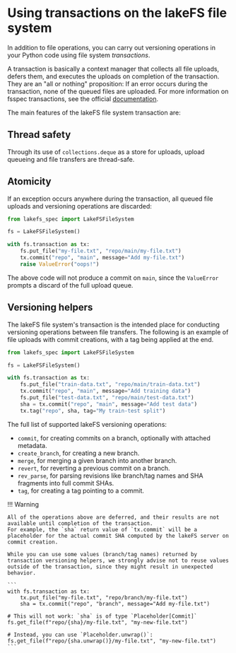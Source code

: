 # Using transactions on the lakeFS file system

In addition to file operations, you can carry out versioning operations in your Python code using file system *transactions*.

A transaction is basically a context manager that collects all file uploads, defers them, and executes the uploads on completion of the transaction.
They are an "all or nothing" proposition: If an error occurs during the transaction, none of the queued files are uploaded.
For more information on fsspec transactions, see the official [documentation](https://filesystem-spec.readthedocs.io/en/latest/features.html#transactions).

The main features of the lakeFS file system transaction are:

## Thread safety

Through its use of `collections.deque` as a store for uploads, upload queueing and file transfers are thread-safe.

## Atomicity

If an exception occurs anywhere during the transaction, all queued file uploads and versioning operations are discarded:

```python
from lakefs_spec import LakeFSFileSystem

fs = LakeFSFileSystem()

with fs.transaction as tx:
    fs.put_file("my-file.txt", "repo/main/my-file.txt")
    tx.commit("repo", "main", message="Add my-file.txt")
    raise ValueError("oops!")
```

The above code will not produce a commit on `main`, since the `ValueError` prompts a discard of the full upload queue. 

## Versioning helpers

The lakeFS file system's transaction is the intended place for conducting versioning operations between file transfers.
The following is an example of file uploads with commit creations, with a tag being applied at the end.

```python
from lakefs_spec import LakeFSFileSystem

fs = LakeFSFileSystem()

with fs.transaction as tx:
    fs.put_file("train-data.txt", "repo/main/train-data.txt")
    tx.commit("repo", "main", message="Add training data")
    fs.put_file("test-data.txt", "repo/main/test-data.txt")
    sha = tx.commit("repo", "main", message="Add test data")
    tx.tag("repo", sha, tag="My train-test split")
```

The full list of supported lakeFS versioning operations:

* `commit`, for creating commits on a branch, optionally with attached metadata.
* `create_branch`, for creating a new branch.
* `merge`, for merging a given branch into another branch.
* `revert`, for reverting a previous commit on a branch.
* `rev_parse`, for parsing revisions like branch/tag names and SHA fragments into full commit SHAs.
* `tag`, for creating a tag pointing to a commit.

!!! Warning

    All of the operations above are deferred, and their results are not available until completion of the transaction.
    For example, the `sha` return value of `tx.commit` will be a placeholder for the actual commit SHA computed by the lakeFS server on commit creation.

    While you can use some values (branch/tag names) returned by transaction versioning helpers, we strongly advise not to reuse values outside of the transaction, since they might result in unexpected behavior.

    ```
    with fs.transaction as tx:
        tx.put_file("my-file.txt", "repo/branch/my-file.txt")
        sha = tx.commit("repo", "branch", message="Add my-file.txt")
    
    # This will not work: `sha` is of type `Placeholder[Commit]`
    fs.get_file(f"repo/{sha}/my-file.txt", "my-new-file.txt")

    # Instead, you can use `Placeholder.unwrap()`:
    fs.get_file(f"repo/{sha.unwrap()}/my-file.txt", "my-new-file.txt")
    ```
